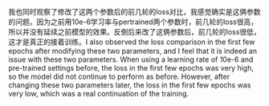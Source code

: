 我也同时观察了修改了这两个参数后的前几轮的loss对比，我感觉确实是这俩参数的问题。因为之前用10e-6学习率与pertrained两个参数时，前几轮的loss很高，所以并没有延续之前模型的效果。反倒后来改了这俩参数后，前几轮的loss很低，这才是真正的接着训练。I also observed the loss comparison in the first few epochs after modifying these two parameters, and I feel that it is indeed an issue with these two parameters. When using a learning rate of 10e-6 and pre-trained settings before, the loss in the first few epochs was very high, so the model did not continue to perform as before. However, after changing these two parameters later, the loss in the first few epochs was very low, which was a real continuation of the training.
